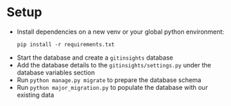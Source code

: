 # Setup

- Install dependencies on a new venv or your global python environment:
  ```
  pip install -r requirements.txt
  ```
- Start the database and create a `gitinsights` database
- Add the database details to the `gitinsights/settings.py` under the database variables section
- Run `python manage.py migrate` to prepare the database schema
- Run `python major_migration.py` to populate the database with our existing data
